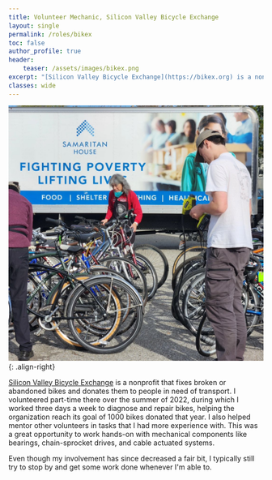 ```yaml
---
title: Volunteer Mechanic, Silicon Valley Bicycle Exchange
layout: single
permalink: /roles/bikex
toc: false
author_profile: true
header:
    teaser: /assets/images/bikex.png
excerpt: "[Silicon Valley Bicycle Exchange](https://bikex.org) is a nonprofit that fixes broken bikes and donates them to people in need of transport. I volunteered part-time there over the summer of 2022 and try to stop by whenever I'm around."
classes: wide
---
```

![image-right](/assets/images/bikex-donation.jpg){: .align-right}

[Silicon Valley Bicycle Exchange](https://bikex.org) is a nonprofit that fixes broken or abandoned bikes and donates them to people in need of transport. I volunteered part-time there over the summer of 2022, during which I worked three days a week to diagnose and repair bikes, helping the organization reach its goal of 1000 bikes donated that year. I also helped mentor other volunteers in tasks that I had more experience with. This was a great opportunity to work hands-on with mechanical components like bearings, chain-sprocket drives, and cable actuated systems. 

Even though my involvement has since decreased a fair bit, I typically still try to stop by and get some work done whenever I'm able to.